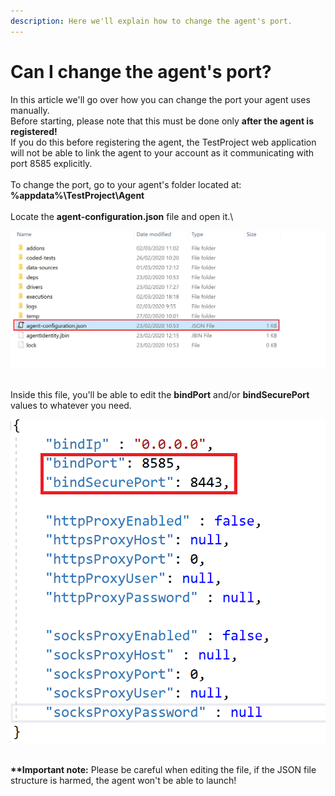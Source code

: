```yaml
---
description: Here we'll explain how to change the agent's port.
---
```


# Can I change the agent's port?

In this article we'll go over how you can change the port your agent uses manually.\
Before starting, please note that this must be done only **after the agent is registered!**\
If you do this before registering the agent, the TestProject web application will not be able to link the agent to your account as it communicating with port 8585 explicitly.\
\
To change the port, go to your agent's folder located at:\
**%appdata%\TestProject\Agent**\
\
Locate the **agent-configuration.json** file and open it.\


![](<../../.gitbook/assets/image (533).png>)

\
Inside this file, you'll be able to edit the **bindPort** and/or **bindSecurePort** values to whatever you need.

![](<../../.gitbook/assets/image (509).png>)

\
**\*\*Important note:** Please be careful when editing the file, if the JSON file structure is harmed, the agent won't be able to launch!
